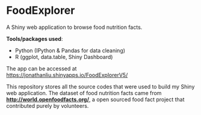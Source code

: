 # FoodExplorer
A Shiny web application to browse food nutrition facts.

__Tools/packages used__: 
- Python (IPython & Pandas for data cleaning)
- R (ggplot, data.table, Shiny Dashboard)

The app can be accessed at https://jonathanliu.shinyapps.io/FoodExplorerV5/

This repository stores all the source codes that were used to build my Shiny web application.
The dataset of food nutrition facts came from __http://world.openfoodfacts.org/__, a open sourced food fact project that contributed purely by volunteers.
